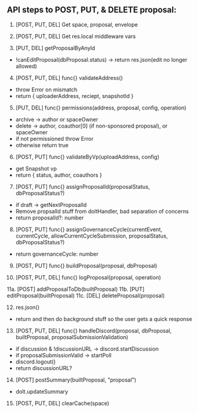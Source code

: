## API steps to POST, PUT, & DELETE proposal:

1. [POST, PUT, DEL] Get space, proposal, envelope

2. [POST, PUT, DEL] Get res.local middleware vars

3. [PUT, DEL] getProposalByAnyId
  - !canEditProposal(dbProposal.status) -> return res.json(edit no longer allowed)

4. [POST, PUT, DEL] func{} validateAddress()
  - throw Error on mismatch
  - return {
      uploaderAddress,
      reciept,
      snapshotId
    }

5. [PUT, DEL] func{} permissions(address, proposal, config, operation)
  - archive -> author or spaceOwner
  - delete -> author, coauthor[0] (if non-sponsored proposal), or spaceOwner
  - if not permissioned throw Error
  - otherwise return true

6. [POST, PUT] func{} validateByVp(uploadAddress, config)
  - get Snapshot vp
  - return {
      status,
      author,
      coauthors
    }

7. [POST, PUT] func{} assignProposalId(proposalStatus, dbProposalStatus?)
  - if draft -> getNextProposalId
  - Remove propsalId stuff from doltHandler, bad separation of concerns
  - return proposalId?: number

8. [POST, PUT] func{} assignGovernanceCycle(currentEvent, currentCycle, allowCurrentCycleSubmission, proposalStatus, dbProposalStatus?)
  - return governanceCycle: number

9. [POST, PUT] func{} buildProposal(proposal, dbProposal)

10. [POST, PUT, DEL] func{} logProposal(proposal, operation)

11a. [POST] addProposalToDb(builtProposal)
11b. [PUT] editProposal(builtProposal)
11c. [DEL] deleteProposal(proposal)

12. res.json()
  - return and then do background stuff so the user gets a quick response

13. [POST, PUT, DEL] func{} handleDiscord(proposal, dbProposal, builtProposal, proposalSubmissionValidation)
  - if discussion & !discussionURL -> discord.startDiscussion
  - if proposalSubmissionValid -> startPoll
  - discord.logout()
  - return discussionURL?

14. [POST] postSummary(builtProposal, "proposal")
  - dolt.updateSummary

15. [POST, PUT, DEL] clearCache(space)
